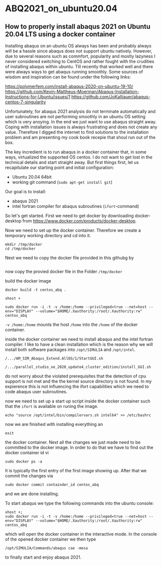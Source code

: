# ABQ2021_on_ubuntu20.04

## How to properly install abaqus 2021 on Ubuntu 20.04 LTS using a docker container

Installing abaqus on an ubuntu OS always has been and probably always will be a hassle since abaqus does not support ubuntu natively. However, due to several reasons such as commfort, popularity and mostly lazyness I never considered switching to CentOS and rather fought with the crudities of installing abaqus within ubuntu. Till recently that worked well and there were always ways to get abaqus running smoothly. Some sources of wisdom and inspiration can be found under the following links:

https://polymerfem.com/install-abaqus-2020-on-ubuntu-19-10/
https://github.com/Kevin-Mattheus-Moerman/Abaqus-Installation-Instructions-for-Ubuntu/issues/1
https://github.com/JoKalliauer/abaqus-centos-7-singularity

Unfortunately, for abaqus 2021 analysis do not terminate automatically and user subroutines are not performing smoothly in an ubuntu OS setting which is very anoying. In the end we just want to use abaqus straight away. Coping with installation issues is always frustrating and does not create any value. Therefore I digged the internet to find solutions to the installation problem and am presenting my cook book recepie that shoul run out of the box.

The key incredient is to run abaqus in a docker container that, in some ways, virtualized the supported OS centos. I do not want to get lost in the technical details and start straight away. But first things first, let us recapitulate our starting point and initial configuration:

- Ubuntu 20.04 64bit
- working git command (```sudo apt-get install git```)

Our goal is to install:

- abaqus 2021
- intel fortran compiler for abaqus subroutines (```ifort```-command)

So let's get started. First we need to get docker by downloading docker-desktop from https://www.docker.com/products/docker-desktop.

Now we need to set up the docker container. Therefore we create a temporary working directory and cd into it.
```
mkdir /tmp/docker
cd /tmp/docker
```
Next we need to copy the docker file provided in this githubg by
```

```

now copy the provied docker file in the Folder ```/tmp/docker``` 

build the docker image
```
docker build -t centos_abq .
```

```
xhost +
```

```
sudo docker run -i -t -v /home:/home --privileged=true --net=host --env="DISPLAY" --volume="$HOME/.Xauthority:/root/.Xauthority:rw" centos_abq
```

```-v /home:/home``` mounts the host ```/home``` into the ```/home``` of the docker container.

inside the docker container we need to install abaqus and the intel fortran compiler. I like to have a clean installation which is the reason why we will install both software packages into  ```/opt/SIMULIA``` and ```/opt/intel```.

```
/.../AM_SIM_Abaqus_Extend.AllOS/1/StartGUI.sh
```


```
/.../parallel_studio_xe_2020_update4_cluster_edition/install_GUI.sh
```
do not worry about the violated prerequisites that the detection of cpu support is not met and the the kernel source directory is not found. In my expierence this is not influencing the ifort capabilities which we need to code abaqus user subroutines.


now we need to set up a start up script inside the docker container such that the ```ifort``` is available on runing the image.
```
echo "source /opt/intel/bin/compilervars.sh intel64" >> /etc/bashrc
```

now we are finished with installing everything an 
```
exit
```
the docker container. 
Next all the changes we just made need to be committed to the docker image. In order to do that we have to find out the docker container id vi 
```
sudo docker ps -a
```
It is typically the first entry of the first image showing up. After that we commit the changes via 
```
sudo docker commit containder_id centos_abq
```
and we are done installing.

To start abaqus we type the following commands into the ubuntu console:
```
xhost +;
sudo docker run -i -t -v /home:/home --privileged=true --net=host --env="DISPLAY" --volume="$HOME/.Xauthority:/root/.Xauthority:rw" centos_abq
```
which will open the docker container in the interactive mode. In the console of the opened docker container we then type
```
/opt/SIMULIA/Commands/abaqus cae -mesa
```
to finally start and enjoy abaqus 2021.
